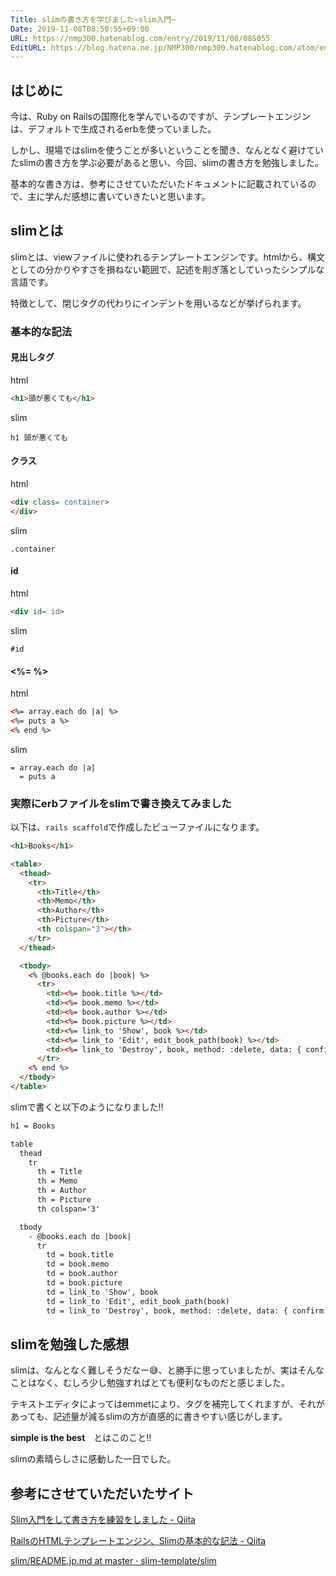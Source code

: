 ```yaml
---
Title: slimの書き方を学びました~slim入門~
Date: 2019-11-08T08:50:55+09:00
URL: https://nmp300.hatenablog.com/entry/2019/11/08/085055
EditURL: https://blog.hatena.ne.jp/NMP300/nmp300.hatenablog.com/atom/entry/26006613462779297
---
```


## はじめに
今は、Ruby on Railsの国際化を学んでいるのですが、テンプレートエンジンは、デフォルトで生成されるerbを使っていました。

しかし、現場ではslimを使うことが多いということを聞き、なんとなく避けていたslimの書き方を学ぶ必要があると思い、今回、slimの書き方を勉強しました。

基本的な書き方は、参考にさせていただいたドキュメントに記載されているので、主に学んだ感想に書いていきたいと思います。

## slimとは

slimとは、viewファイルに使われるテンプレートエンジンです。htmlから、構文としての分かりやすさを損ねない範囲で、記述を削ぎ落としていったシンプルな言語です。

特徴として、閉じタグの代わりにインデントを用いるなどが挙げられます。

### 基本的な記法

#### 見出しタグ

html
```html
<h1>頭が悪くても</h1>
```

slim
```slim
h1 頭が悪くても
```

#### クラス

html
```html
<div class= container>
</div>
```

slim
```slim
.container
```

#### id

html
```html
<div id= id>
```

slim
```slim
#id
```

#### <%= %>

html
```html
<%= array.each do |a| %>
<%= puts a %>
<% end %>
```

slim
```slim
= array.each do |a|
  = puts a
```

### 実際にerbファイルをslimで書き換えてみました

以下は、`rails scaffold`で作成したビューファイルになります。
```html
<h1>Books</h1>

<table>
  <thead>
    <tr>
      <th>Title</th>
      <th>Memo</th>
      <th>Author</th>
      <th>Picture</th>
      <th colspan="3"></th>
    </tr>
  </thead>

  <tbody>
    <% @books.each do |book| %>
      <tr>
        <td><%= book.title %></td>
        <td><%= book.memo %></td>
        <td><%= book.author %></td>
        <td><%= book.picture %></td>
        <td><%= link_to 'Show', book %></td>
        <td><%= link_to 'Edit', edit_book_path(book) %></td>
        <td><%= link_to 'Destroy', book, method: :delete, data: { confirm: 'Are you sure?' } %></td>
      </tr>
    <% end %>
  </tbody>
</table>
```

slimで書くと以下のようになりました‼️

```html
h1 = Books

table
  thead
    tr
      th = Title
      th = Memo
      th = Author
      th = Picture
      th colspan='3'

  tbody
    - @books.each do |book|
      tr
        td = book.title
        td = book.memo
        td = book.author
        td = book.picture
        td = link_to 'Show', book
        td = link_to 'Edit', edit_book_path(book)
        td = link_to 'Destroy', book, method: :delete, data: { confirm: 'Are You Sure?' }
```

## slimを勉強した感想

slimは、なんとなく難しそうだなー😅、と勝手に思っていましたが、実はそんなことはなく、むしろ少し勉強すればとても便利なものだと感じました。

テキストエディタによってはemmetにより、タグを補完してくれますが、それがあっても、記述量が減るslimの方が直感的に書きやすい感じがします。

**simple is the best**　とはこのこと‼️

slimの素晴らしさに感動した一日でした。

## 参考にさせていただいたサイト
[Slim入門をして書き方を練習をしました \- Qiita](https://qiita.com/pugiemonn/items/b64171952d958dc4d6be)

[RailsのHTMLテンプレートエンジン、Slimの基本的な記法 \- Qiita](https://qiita.com/mom0tomo/items/999f806d083569529f81)

[slim/README\.jp\.md at master · slim\-template/slim](https://github.com/slim-template/slim/blob/master/README.jp.md)
